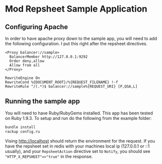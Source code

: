 # Mod Repsheet Sample Application

## Configuring Apache

In order to have apache proxy down to the sample app, you will need to add the following configuration. I put this right after the repsheet directives.

```
<Proxy balancer://sample>
  BalancerMember http://127.0.0.1:9292
  Order deny,allow
  Allow from all
</Proxy>

RewriteEngine On
RewriteCond %{DOCUMENT_ROOT}/%{REQUEST_FILENAME} !-f
RewriteRule ^/(.*)$ balancer://sample%{REQUEST_URI} [P,QSA,L]
```

## Running the sample app

You will need to have Ruby/RubyGems installed. This app has been tested on Ruby 1.9.3. To setup and run do the following from the example folder:

``` sh
bundle install
rackup config.ru
```

Vising [http://localhost](http://localhost) should return the environment for the request. If you have the repsheet set in redis with your machines local ip (127.0.0.1 or ::1 usually), and your `RepsheetAction` directive set to `Notify`, you should see `"HTTP_X_REPSHEET"=>"true"` in the response.
